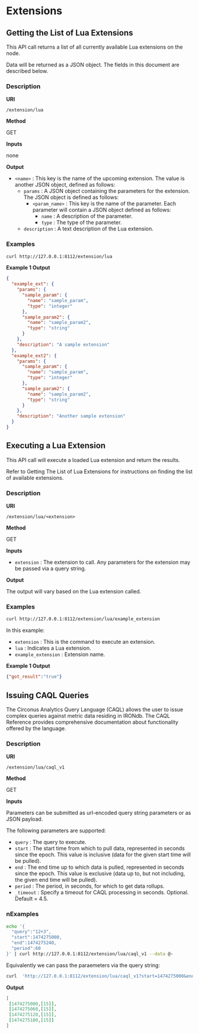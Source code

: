 # Extensions

## Getting the List of Lua Extensions

This API call returns a list of all currently available Lua extensions on the node.

Data will be returned as a JSON object. The fields in this document are described below.

### Description

**URI**[**​**](https://docs.circonus.com/irondb/api/extensions#uri)

`/extension/lua`

**Method**[**​**](https://docs.circonus.com/irondb/api/extensions#method)

GET

**Inputs**[**​**](https://docs.circonus.com/irondb/api/extensions#inputs)

none

**Output**[**​**](https://docs.circonus.com/irondb/api/extensions#output)

* `<name>` : This key is the name of the upcoming extension. The value is another JSON object, defined as follows:
  * `params` : A JSON object containing the parameters for the extension. The JSON object is defined as follows:
    * `<param_name>` : This key is the name of the parameter. Each parameter will contain a JSON object defined as follows:
      * `name` : A description of the parameter.
      * `type` : The type of the parameter.
  * `description` : A text description of the Lua extension.

### Examples

```sh
curl http://127.0.0.1:8112/extension/lua
```

**Example 1 Output**[**​**](https://docs.circonus.com/irondb/api/extensions#example-1-output)

```json
{
  "example_ext": {
    "params": {
      "sample_param": {
        "name": "sample_param",
        "type": "integer"
      },
      "sample_param2": {
        "name": "sample_param2",
        "type": "string"
      }
    },
    "description": "A sample extension"
  },
  "example_ext2": {
    "params": {
      "sample_param": {
        "name": "sample_param",
        "type": "integer"
      },
      "sample_param2": {
        "name": "sample_param2",
        "type": "string"
      }
    },
    "description": "Another sample extension"
  }
}
```

## Executing a Lua Extension

This API call will execute a loaded Lua extension and return the results.

Refer to Getting The List of Lua Extensions for instructions on finding the list of available extensions.

### Description

**URI**[**​**](https://docs.circonus.com/irondb/api/extensions#uri-1)

`/extension/lua/<extension>`

**Method**[**​**](https://docs.circonus.com/irondb/api/extensions#method-1)

GET

**Inputs**[**​**](https://docs.circonus.com/irondb/api/extensions#inputs-1)

* `extension` : The extension to call. Any parameters for the extension may be passed via a query string.

**Output**[**​**](https://docs.circonus.com/irondb/api/extensions#output-1)

The output will vary based on the Lua extension called.

### Examples

```sh
curl http://127.0.0.1:8112/extension/lua/example_extension
```

In this example:

* `extension` : This is the command to execute an extension.
* `lua` : Indicates a Lua extension.
* `example_extension` : Extension name.

**Example 1 Output**[**​**](https://docs.circonus.com/irondb/api/extensions#example-1-output-1)

```json
{"got_result":"true"}
```

## Issuing CAQL Queries

The Circonus Analytics Query Language (CAQL) allows the user to issue complex queries against metric data residing in IRONdb. The CAQL Reference provides comprehensive documentation about functionality offered by the language.

### Description

**URI**[**​**](https://docs.circonus.com/irondb/api/extensions#uri-2)

`/extension/lua/caql_v1`

**Method**[**​**](https://docs.circonus.com/irondb/api/extensions#method-2)

GET

**Inputs**[**​**](https://docs.circonus.com/irondb/api/extensions#inputs-2)

Parameters can be submitted as url-encoded query string parameters or as JSON payload.

The following parameters are supported:

* `query` : The query to execute.
* `start` : The start time from which to pull data, represented in seconds since the epoch. This value is inclusive (data for the given start time will be pulled).
* `end` : The end time up to which data is pulled, represented in seconds since the epoch. This value is exclusive (data up to, but not including, the given end time will be pulled).
* `period` : The period, in seconds, for which to get data rollups.
* `_timeout` : Specify a timeout for CAQL processing in seconds. Optional. Default = 4.5.

### nExamples

```sh
echo '{
  "query":"12+3",
  "start":1474275000,
  "end":1474275240,
  "period":60
}' | curl http://127.0.0.1:8112/extension/lua/caql_v1 --data @-
```

Equivalently we can pass the paraemeters via the query string:

```sh
curl  'http://127.0.0.1:8112/extension/lua/caql_v1?start=1474275000&end=1474275240&period=60&query=12+3'
```

**Output**[**​**](https://docs.circonus.com/irondb/api/extensions#output-2)

```json
[
 [1474275000,[15]],
 [1474275060,[15]],
 [1474275120,[15]],
 [1474275180,[15]]
]
```

